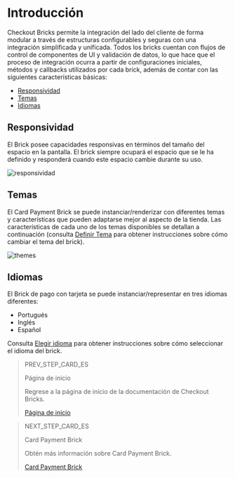 # Introducción

Checkout Bricks permite la integración del lado del cliente de forma modular a través de estructuras configurables y seguras con una integración simplificada y unificada. Todos los bricks cuentan con flujos de control de componentes de UI y validación de datos, lo que hace que el proceso de integración ocurra a partir de configuraciones iniciales, métodos y callbacks utilizados por cada brick, además de contar con las siguientes características básicas:

* [Responsividad](/developers/es/docs/checkout-bricks/introduction#bookmark_responsividad)
* [Temas](/developers/es/docs/checkout-bricks/introduction#bookmark_temas)
* [Idiomas](/developers/es/docs/checkout-bricks/introduction#bookmark_idiomas)

## Responsividad

El Brick posee capacidades responsivas en términos del tamaño del espacio en la pantalla. El brick siempre ocupará el espacio que se le ha definido y responderá cuando este espacio cambie durante su uso.

![responsividad](checkout-bricks/responsive-theme-es.gif)

## Temas

El Card Payment Brick se puede instanciar/renderizar con diferentes temas y características que pueden adaptarse mejor al aspecto de la tienda. Las características de cada uno de los temas disponibles se detallan a continuación (consulta [Definir Tema](/developers/es/docs/checkout-bricks/additional-customization/set-theme) para obtener instrucciones sobre cómo cambiar el tema del brick).

![themes](checkout-bricks/themes-paymentcard-es.png)

## Idiomas

El Brick de pago con tarjeta se puede instanciar/representar en tres idiomas diferentes:

* Portugués
* Inglés 
* Español

Consulta [Elegir idioma](/developers/es/docs/checkout-bricks/additional-customization/select-language) para obtener instrucciones sobre cómo seleccionar el idioma del brick.

> PREV_STEP_CARD_ES
>
> Página de inicio
>
> Regrese a la página de inicio de la documentación de Checkout Bricks.
>
> [Página de inicio](/developers/es/docs/checkout-bricks/landing)

> NEXT_STEP_CARD_ES
>
> Card Payment Brick
>
> Obtén más información sobre Card Payment Brick.
>
> [Card Payment Brick](/developers/es/docs/checkout-bricks/card-payment-brick)